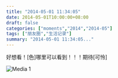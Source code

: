 ```yaml
---
title: "2014-05-01 11:34:05"
date: 2014-05-01T10:00:00+08:00
draft: false
categories: ["moments","2014","2014-05"]
tags: ["朋友圈","生活记录"]
summary: "2014-05-01 11:34:05..."
---
```


好想看！[色]哪里可以看到！！！期待[可怜]

![Media 1](/Moments/photos/2014-05-01/201405011134050.jpg)

